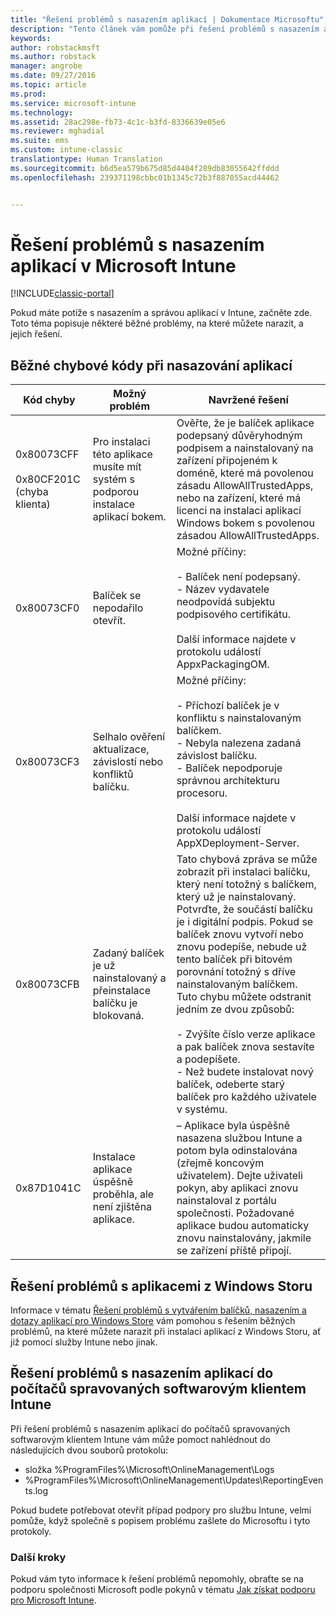 ```yaml
---
title: "Řešení problémů s nasazením aplikací | Dokumentace Microsoftu"
description: "Tento článek vám pomůže při řešení problémů s nasazením aplikací pomocí Microsoft Intune."
keywords: 
author: robstackmsft
ms.author: robstack
manager: angrobe
ms.date: 09/27/2016
ms.topic: article
ms.prod: 
ms.service: microsoft-intune
ms.technology: 
ms.assetid: 28ac298e-fb73-4c1c-b3fd-8336639e05e6
ms.reviewer: mghadial
ms.suite: ems
ms.custom: intune-classic
translationtype: Human Translation
ms.sourcegitcommit: b6d5ea579b675d85d4404f289db83055642ffddd
ms.openlocfilehash: 239371198cbbc01b1345c72b3f887055acd44462


---
```


# <a name="troubleshoot-app-deployment-problems-in-microsoft-intune"></a>Řešení problémů s nasazením aplikací v Microsoft Intune

[!INCLUDE[classic-portal](../includes/classic-portal.md)]

Pokud máte potíže s nasazením a správou aplikací v Intune, začněte zde. Toto téma popisuje některé běžné problémy, na které můžete narazit, a jejich řešení.

## <a name="common-app-deployment-error-codes"></a>Běžné chybové kódy při nasazování aplikací

|Kód chyby|Možný problém|Navržené řešení|
|--------------|--------------------|------------------------|
|0x80073CFF<br /><br />0x80CF201C (chyba klienta)|Pro instalaci této aplikace musíte mít systém s podporou instalace aplikací bokem.|Ověřte, že je balíček aplikace podepsaný důvěryhodným podpisem a nainstalovaný na zařízení připojeném k doméně, které má povolenou zásadu AllowAllTrustedApps, nebo na zařízení, které má licenci na instalaci aplikací Windows bokem s povolenou zásadou AllowAllTrustedApps.|
|0x80073CF0|Balíček se nepodařilo otevřít.|Možné příčiny:<br /><br />-   Balíček není podepsaný.<br />-   Název vydavatele neodpovídá subjektu podpisového certifikátu.<br /><br />Další informace najdete v protokolu událostí AppxPackagingOM.|
|0x80073CF3|Selhalo ověření aktualizace, závislostí nebo konfliktů balíčku.|Možné příčiny:<br /><br />-   Příchozí balíček je v konfliktu s nainstalovaným balíčkem.<br />-   Nebyla nalezena zadaná závislost balíčku.<br />-   Balíček nepodporuje správnou architekturu procesoru.<br /><br />Další informace najdete v protokolu událostí AppXDeployment-Server.|
|0x80073CFB|Zadaný balíček je už nainstalovaný a přeinstalace balíčku je blokovaná.|Tato chybová zpráva se může zobrazit při instalaci balíčku, který není totožný s balíčkem, který už je nainstalovaný. Potvrďte, že součástí balíčku je i digitální podpis. Pokud se balíček znovu vytvoří nebo znovu podepíše, nebude už tento balíček při bitovém porovnání totožný s dříve nainstalovaným balíčkem. Tuto chybu můžete odstranit jedním ze dvou způsobů:<br /><br />-   Zvýšíte číslo verze aplikace a pak balíček znova sestavíte a podepíšete.<br />-   Než budete instalovat nový balíček, odeberte starý balíček pro každého uživatele v systému.|
|0x87D1041C|Instalace aplikace úspěšně proběhla, ale není zjištěna aplikace.|– Aplikace byla úspěšně nasazena službou Intune a potom byla odinstalována (zřejmě koncovým uživatelem). Dejte uživateli pokyn, aby aplikaci znovu nainstaloval z portálu společnosti. Požadované aplikace budou automaticky znovu nainstalovány, jakmile se zařízení příště připojí.|

## <a name="troubleshooting-apps-from-the-windows-store"></a>Řešení problémů s aplikacemi z Windows Storu

Informace v tématu [Řešení problémů s vytvářením balíčků, nasazením a dotazy aplikací pro Windows Store](https://msdn.microsoft.com/library/windows/desktop/hh973484.aspx) vám pomohou s řešením běžných problémů, na které můžete narazit při instalaci aplikací z Windows Storu, ať již pomocí služby Intune nebo jinak.

## <a name="troubleshooting-app-deployment-to-pcs-managed-by-the-intune-software-client"></a>Řešení problémů s nasazením aplikací do počítačů spravovaných softwarovým klientem Intune
Při řešení problémů s nasazením aplikací do počítačů spravovaných softwarovým klientem Intune vám může pomoct nahlédnout do následujících dvou souborů protokolu:
- složka %ProgramFiles%\Microsoft\OnlineManagement\Logs
- %ProgramFiles%\Microsoft\OnlineManagement\Updates\ReportingEvents.log

Pokud budete potřebovat otevřít případ podpory pro službu Intune, velmi pomůže, když společně s popisem problému zašlete do Microsoftu i tyto protokoly.


### <a name="next-steps"></a>Další kroky
Pokud vám tyto informace k řešení problémů nepomohly, obraťte se na podporu společnosti Microsoft podle pokynů v tématu [Jak získat podporu pro Microsoft Intune](how-to-get-support-for-microsoft-intune.md).



<!--HONumber=Dec16_HO2-->


